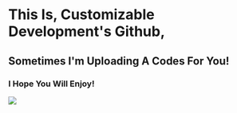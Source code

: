 
<h1>This Is, Customizable Development's Github, </h1>
<h2>Sometimes I'm Uploading A Codes For You!</h2>
<h3>I Hope You Will Enjoy!</h3>
<img src="https://cdn.discordapp.com/attachments/819621746126356520/820699405119651880/standard.gif">
